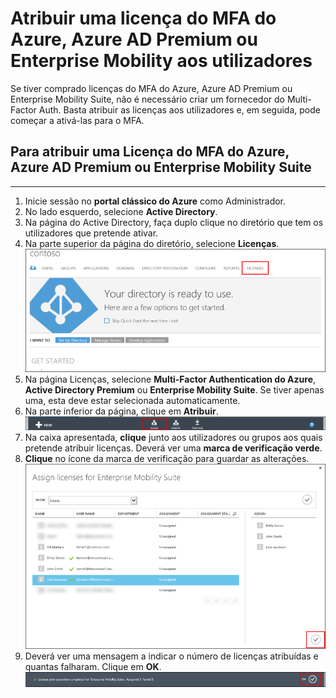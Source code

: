 <properties
    pageTitle="Atribuir Licenças para o Multi-Factor Authentication do Microsoft Azure"
    description="Saiba como atribuir licenças para o Multi-Factor Authentication do Microsoft Azure."
    services="multi-factor-authentication"
    documentationCenter=""
    authors="kgremban"
    manager="femila"
    editor="curtand"/>

<tags
    ms.service="multi-factor-authentication"
    ms.workload="identity"
    ms.tgt_pltfrm="na"
    ms.devlang="na"
    ms.topic="get-started-article"
    ms.date="08/04/2016"
    ms.author="kgremban"/>


# Atribuir uma licença do MFA do Azure, Azure AD Premium ou Enterprise Mobility aos utilizadores

Se tiver comprado licenças do MFA do Azure, Azure AD Premium ou Enterprise Mobility Suite, não é necessário criar um fornecedor do Multi-Factor Auth. Basta atribuir as licenças aos utilizadores e, em seguida, pode começar a ativá-las para o MFA.

## Para atribuir uma Licença do MFA do Azure, Azure AD Premium ou Enterprise Mobility Suite
--------------------------------------------------------------------------------

1. Inicie sessão no **portal clássico do Azure** como Administrador.
2. No lado esquerdo, selecione **Active Directory**.
3. Na página do Active Directory, faça duplo clique no diretório que tem os utilizadores que pretende ativar.
4. Na parte superior da página do diretório, selecione **Licenças**.
![Atribuir Licenças](./media/multi-factor-authentication-get-started-assign-licenses/assign1.png)
5. Na página Licenças, selecione **Multi-Factor Authentication do Azure**, **Active Directory Premium** ou **Enterprise Mobility Suite**.  Se tiver apenas uma, esta deve estar selecionada automaticamente.
6. Na parte inferior da página, clique em **Atribuir**.
![Atribuir Licenças](./media/multi-factor-authentication-get-started-assign-licenses/assign3.png)
6. Na caixa apresentada, **clique** junto aos utilizadores ou grupos aos quais pretende atribuir licenças.  Deverá ver uma **marca de verificação verde**.
7. **Clique** no ícone da marca de verificação para guardar as alterações.
![Atribuir Licenças](./media/multi-factor-authentication-get-started-assign-licenses/assign4.png)
8. Deverá ver uma mensagem a indicar o número de licenças atribuídas e quantas falharam.  Clique em **OK**.
![Atribuir Licenças](./media/multi-factor-authentication-get-started-assign-licenses/assign5.png)



<!--HONumber=Sep16_HO3-->


